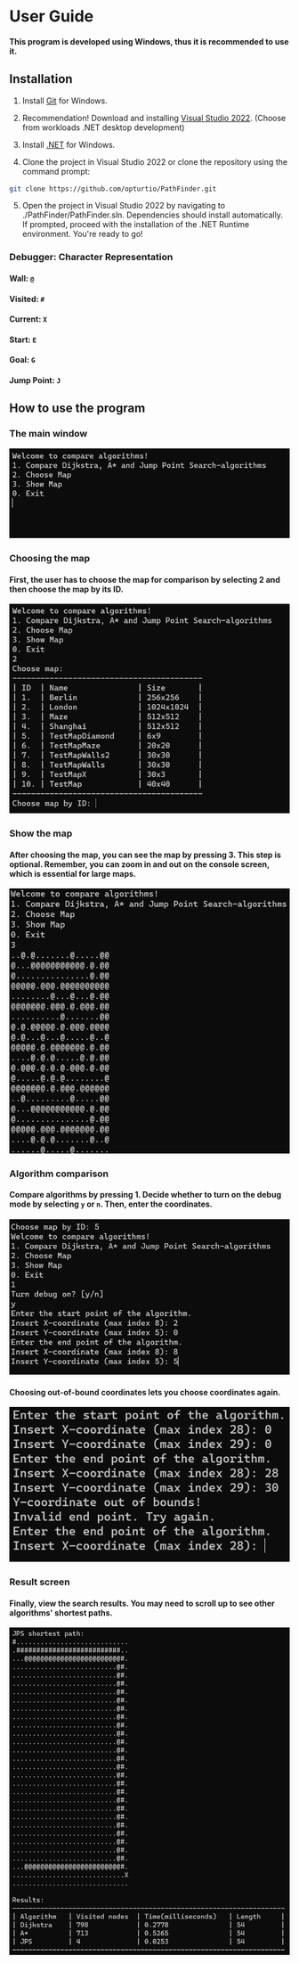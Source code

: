 # User Guide

#### This program is developed using Windows, thus it is recommended to use it.

## Installation

1. Install [Git](https://git-scm.com/download/win) for Windows.

2. Recommendation! Download and installing [Visual Studio 2022](https://visualstudio.microsoft.com/thank-you-downloading-visual-studio/?sku=Community&channel=Release&version=VS2022&source=VSLandingPage&passive=false&cid=2030). (Choose from workloads .NET desktop development)

3. Install [.NET](https://dotnet.microsoft.com/en-us/download/visual-studio-sdks) for Windows.

4. Clone the project in Visual Studio 2022 or clone the repository using the command prompt:
```bash
git clone https://github.com/opturtio/PathFinder.git
```

5. Open the project in Visual Studio 2022 by navigating to ./PathFinder/PathFinder.sln. Dependencies should install automatically. If prompted, proceed with the installation of the .NET Runtime environment. You're ready to go!


### Debugger: Character Representation

#### Wall: `@`

#### Visited: `#`

#### Current: `X`

#### Start: `E`

#### Goal: `G`

#### Jump Point: `J`


## How to use the program

### The main window

![](./Pics/MainScreen.png)

### Choosing the map

#### First, the user has to choose the map for comparison by selecting 2 and then choose the map by its ID.

![](./Pics/ChooseMap.png)

### Show the map

#### After choosing the map, you can see the map by pressing 3. This step is optional. Remember, you can zoom in and out on the console screen, which is essential for large maps.

![](./Pics/ShowMap.png)

### Algorithm comparison

#### Compare algorithms by pressing 1. Decide whether to turn on the debug mode by selecting `y` or `n`. Then, enter the coordinates.

![](./Pics/ChoosingCoordinates.png)

#### Choosing out-of-bound coordinates lets you choose coordinates again.

![](./Pics/WrongCoordinate.png)

### Result screen

#### Finally, view the search results. You may need to scroll up to see other algorithms' shortest paths.
![](./Pics/Result.png)